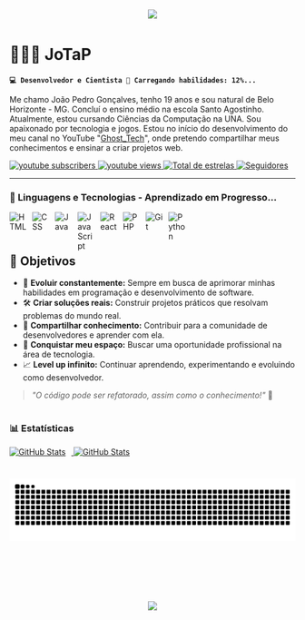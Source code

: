<h1 align="center">
<img src="https://readme-typing-svg.herokuapp.com/?font=Righteous&size=35&center=true&vCenter=true&width=500&height=70&duration=4000&lines=Hello+Word!+👋;+Eu+sou+o+JoTaP!;" />
</h1>


# 👨🏻‍💻 JoTaP

**`💻 Desenvolvedor e Cientista 🔄 Carregando habilidades: 12%...`**

Me chamo João Pedro Gonçalves, tenho 19 anos e sou natural de Belo Horizonte - MG. Concluí o ensino médio na escola Santo Agostinho. Atualmente, estou cursando Ciências da Computação na UNA. Sou apaixonado por tecnologia e jogos. Estou no início do desenvolvimento do meu canal no YouTube "[Ghost_Tech]([https://www.youtube.com/@Gh0st_Tech00])", onde pretendo compartilhar meus conhecimentos e ensinar a criar projetos web.

<div style="display: inline-block" align="left">
    <a href="https://www.youtube.com/@Gh0st_Tech00?sub_confirmation=1">
        <img 
            alt="youtube subscribers" 
            title="Inscreva-se no meu canal" 
            src="https://custom-icon-badges.demolab.com/youtube/channel/subscribers/UCicIh3x80S-AqnAy6icuQ5w?color=%23E05D44&label=Inscreva-se&logo=video&logoColor=white&style=for-the-badge&labelColor=CE4630"
        />
    </a>
    <a href="https://www.youtube.com/@Gh0st_Tech00">
        <img 
            alt="youtube views" 
            title="Vizualizações no YouTube" 
            src="https://custom-icon-badges.demolab.com/youtube/channel/views/UCicIh3x80S-AqnAy6icuQ5w?color=%23E1AD0E&logo=eye&logoColor=white&style=for-the-badge&labelColor=C79600"
        />
    </a> 
    <a href="https://github.com/JoTaP-MX?tab=repositories&sort=stargazers">
        <img 
            alt="Total de estrelas" 
            title="Total de estrelas GitHub" 
            src="https://custom-icon-badges.demolab.com/github/stars/JoTaP-MX?color=55960c&style=for-the-badge&labelColor=488207&logo=star&label=estrelas"
        />
    </a>
    <a href="https://github.com/JoTaP-MX?tab=followers">
        <img 
            alt="Seguidores" 
            title="Me siga no GitHub" 
            src="https://custom-icon-badges.demolab.com/github/followers/JoTaP-MX?color=236ad3&labelColor=1155ba&style=for-the-badge&logo=github&label=Seguidores&logoColor=white"
        />
    </a>
</div>

---

### 🤖 Linguagens e Tecnologias - Aprendizado em Progresso... 

<img 
    align="left" 
    alt="HTML"
    title="HTML" 
    width="30px" 
    style="padding-right: 10px;" 
    src="https://cdn.jsdelivr.net/gh/devicons/devicon@latest/icons/html5/html5-original.svg" 
/>
<img 
    align="left" 
    alt="CSS" 
    title="CSS"
    width="30px" 
    style="padding-right: 10px;" 
    src="https://cdn.jsdelivr.net/gh/devicons/devicon@latest/icons/css3/css3-original.svg"
/>
<img 
    align="left" 
    alt="Java" 
    title="Java"
    width="30px" 
    style="padding-right: 10px;" 
    src="https://cdn.jsdelivr.net/gh/devicons/devicon@latest/icons/java/java-original.svg"  
/>
<img 
    align="left" 
    alt="JavaScript" 
    title="JavaScript"
    width="30px" 
    style="padding-right: 10px;" 
    src="https://cdn.jsdelivr.net/gh/devicons/devicon@latest/icons/javascript/javascript-original.svg" 
/>
<img 
    align="left" 
    alt="React"
    title="React" 
    width="30px" 
    style="padding-right: 10px;" 
    src="https://cdn.jsdelivr.net/gh/devicons/devicon@latest/icons/react/react-original.svg" 
/>
<img 
    align="left" 
    alt="PHP" 
    title="PHP"
    width="30px" 
    style="padding-right: 10px;" 
    src="https://cdn.jsdelivr.net/gh/devicons/devicon@latest/icons/php/php-original.svg" 
/>
<img 
    align="left" 
    alt="Git" 
    title="Git"
    width="30px" 
    style="padding-right: 10px;" 
    src="https://cdn.jsdelivr.net/gh/devicons/devicon@latest/icons/git/git-original.svg" 
/>
<img 
    align="left" 
    alt="Python" 
    title="Python"
    width="30px" 
    style="padding-right: 10px;" 
    src="https://cdn.jsdelivr.net/gh/devicons/devicon@latest/icons/python/python-original.svg" 
/>

<br/>
<br/>

#

## 🚀 Objetivos  

- 🧠 **Evoluir constantemente:** Sempre em busca de aprimorar minhas habilidades em programação e desenvolvimento de software.  
- 🛠️ **Criar soluções reais:** Construir projetos práticos que resolvam problemas do mundo real.  
- 🤝 **Compartilhar conhecimento:** Contribuir para a comunidade de desenvolvedores e aprender com ela.  
- 🎯 **Conquistar meu espaço:** Buscar uma oportunidade profissional na área de tecnologia.  
- 📈 **Level up infinito:** Continuar aprendendo, experimentando e evoluindo como desenvolvedor.  

> _"O código pode ser refatorado, assim como o conhecimento!"_ 🚀  

#

### 📊 Estatísticas

<div align="center" style="display: inline-block">
    <a href="https://github.com/JoTaP-MX">
    <img alt="GitHub Stats" height="156em" style="padding-right: 10px;" src="https://github-readme-stats.vercel.app/api?username=JoTaP-MX&show_icons=true&theme=holi&include_all_commits=true&locale=pt-br"/>
    <img alt="GitHub Stats" height="156em" src="https://github-readme-stats.vercel.app/api/top-langs/?username=JoTaP-MX&theme=holi&layout=compact&custom_title=Tecnologias&langs_count=9"/>

</div>

#

<picture align="center">
  <source media="(prefers-color-scheme: dark)" srcset="https://raw.githubusercontent.com/JoTaP-MX/JoTaP-MX/output/github-contribution-grid-snake-dark.svg">
  <source media="(prefers-color-scheme: light)" srcset="https://raw.githubusercontent.com/JoTaP-MX/JoTaP-MX/output/github-contribution-grid-snake-dark.svg">
  <img align="center" alt="github contribution grid snake animation" src="https://raw.githubusercontent.com/JoTaP-MX/JoTaP-MX/output/github-contribution-grid-snake.svg">
</picture>

#

</div>
<br>
<h1 align="center">
<img src="https://readme-typing-svg.herokuapp.com/?font=Righteous&size=35&center=true&vCenter=true&width=500&height=70&duration=4000&lines=Obrigado+pela+atenção!;" />
</h1>

